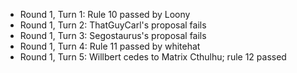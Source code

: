 - Round 1, Turn 1: Rule 10 passed by Loony
- Round 1, Turn 2: ThatGuyCarl's proposal fails
- Round 1, Turn 3: Segostaurus's proposal fails
- Round 1, Turn 4: Rule 11 passed by whitehat
- Round 1, Turn 5: Willbert cedes to Matrix Cthulhu; rule 12 passed